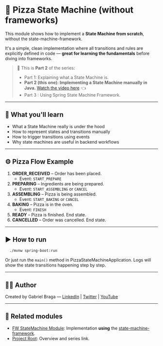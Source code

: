 # 🍕 Pizza State Machine (without frameworks)

This module shows how to implement a **State Machine from scratch**, without the state-machine-framework.

It's a simple, clean implementation where all transitions and rules are explicitly defined in code — **great for 
learning the fundamentals** before diving into frameworks.


> 🎥 This is **Part 2** of the series:
> - Part 1: Explaining what a State Machine is.
> - **Part 2 (this one): Implementing a State Machine manually in Java.** [Watch the video here](https://youtu.be/wrCdHYnlj14) 👈
> - Part 3 : Using Spring State Machine Framework. 

---

## 🎯 What you'll learn

- What a State Machine really is under the hood
- How to represent states and transitions manually
- How to trigger transitions using events
- Why state machines are useful in backend workflows

---

## ⚙️ Pizza Flow Example

1. **ORDER_RECEIVED** – Order has been placed.
    - Event: `START_PREPARE`
2. **PREPARING** – Ingredients are being prepared.
    - Event: `START_ASSEMBLING` or `CANCEL`
3. **ASSEMBLING** – Pizza is being assembled.
    - Event: `START_BAKING` or `CANCEL`
4. **BAKING** – Pizza is in the oven.
    - Event: `FINISH`
5. **READY** – Pizza is finished. End state.
6. **CANCELLED** – Order was cancelled. End state.

---

## ▶️ How to run

```bash
  ./mvnw spring-boot:run
```

Or just run the ```main()``` method in PizzaStateMachineApplication.
Logs will show the state transitions happening step by step.

---

## 👨‍💻 Author

Created by Gabriel Braga — [LinkedIn](https://www.linkedin.com/in/gabriel-braga-da-silva/) |
[Twitter](https://x.com/gbraga_dev) |
[YouTube](https://www.youtube.com/@gabrielbragadev)

---

## 🔗 Related modules

- [FW StateMachine Module](../fw-statemachine/README.md): Implementation **using** the <u>state-machine-framework</u>.
- [Project Root](../README.md): Overview and series link.
